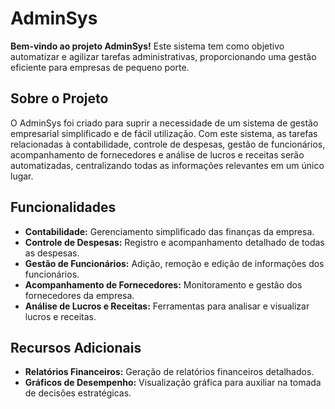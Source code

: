 # AdminSys

**Bem-vindo ao projeto AdminSys!** Este sistema tem como objetivo automatizar e agilizar tarefas administrativas, proporcionando uma gestão eficiente para empresas de pequeno porte.

## Sobre o Projeto

O AdminSys foi criado para suprir a necessidade de um sistema de gestão empresarial simplificado e de fácil utilização. Com este sistema, as tarefas relacionadas à contabilidade, controle de despesas, gestão de funcionários, acompanhamento de fornecedores e análise de lucros e receitas serão automatizadas, centralizando todas as informações relevantes em um único lugar.

## Funcionalidades

- **Contabilidade:** Gerenciamento simplificado das finanças da empresa.
- **Controle de Despesas:** Registro e acompanhamento detalhado de todas as despesas.
- **Gestão de Funcionários:** Adição, remoção e edição de informações dos funcionários.
- **Acompanhamento de Fornecedores:** Monitoramento e gestão dos fornecedores da empresa.
- **Análise de Lucros e Receitas:** Ferramentas para analisar e visualizar lucros e receitas.

## Recursos Adicionais

- **Relatórios Financeiros:** Geração de relatórios financeiros detalhados.
- **Gráficos de Desempenho:** Visualização gráfica para auxiliar na tomada de decisões estratégicas.
